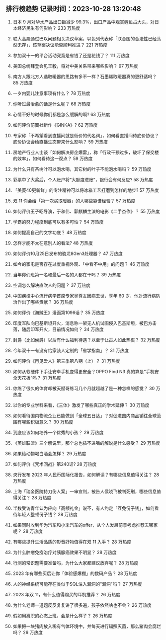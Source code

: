 
## 排行榜趋势 记录时间：2023-10-28 13:20:48
  
  1. 日本 9 月对华水产品出口额减少 99.3%，出口产品中观赏鲤鱼占大头，对日本经济民生有何影响？ 233 万热度
    
  2. 联大高票通过巴以问题相关决议草案，以色列代表称「联合国的合法性已经荡然无存」，该草案决议能否顺利推进？ 221 万热度
    
  3. 参加双十一的平台活动究竟是省钱了还是花钱了？ 111 万热度
    
  4. 美国总统拜登会见王毅，将对中美关系带来哪些影响？ 97 万热度
    
  5. 南方人跟北方人选取暖器的思路有多不一样？石墨烯取暖器真的更舒适吗？ 85 万热度
    
  6. 一岁内婴儿注意事项有什么？ 78 万热度
    
  7. 你听过最治愈的话是什么呢？ 68 万热度
    
  8. 心情不好的时候你们都是怎么缓解的啊? 63 万热度
    
  9. 如何评价前翼社新作《GINKA》? 62 万热度
    
  10. 专家称「不希望看到直播间就是低价的代名词」，如何看直播间待底价协议？底价协议会给直播生态带来什么影响？ 59 万热度
    
  11. 房地产行业人士谈「如何解决房企爆雷」，称「行政干预过多，破坏了保交楼的效率」，如何看待这一观点？ 59 万热度
    
  12. 为什么只有茶树叶可以泡水喝，其它树的叶子不能泡水喝吗？ 59 万热度
    
  13. 彩票中了大奖后，个人账户将“大额度进账”，银行会有何反应? 58 万热度
    
  14. 「美菱40更新鲜」的专注精神可以将冰箱工艺打磨到怎样的地步? 57 万热度
    
  15. 双 11 你会给「第一次买取暖器」的人哪些靠谱经验？ 57 万热度
    
  16. 如何评价王子昭导演，于和伟、郭麒麟主演的电影《二手杰作》？ 55 万热度
    
  17. 学霸的努力程度到底可以有多可怕？ 54 万热度
    
  18. 如何提高自己的文字功底？ 48 万热度
    
  19. 怎样才能不太在意别人的看法? 48 万热度
    
  20. 如何评价10月25日发布的骁龙8Gen3处理器？ 47 万热度
    
  21. 如今的家电是否存在过度重视外观、「中看不中用」的问题？ 46 万热度
    
  22. 当年你们班第一名和最后一名的人都在干吗？ 39 万热度
    
  23. 空调怎么解决直吹人的问题？ 37 万热度
    
  24. 中国疾控中心流行病学首席专家吴尊友因病去世，享年 60 岁，他对流行病防治作出了哪些贡献？ 36 万热度
    
  25. 如何评价《海贼王》漫画第1096话？ 35 万热度
    
  26. 印度军队向巴基斯坦开火，消息称一架无人机试图侵入巴基斯坦，被巴方击落，随后印军开火，目前情况如何？ 34 万热度
    
  27. 封爵（比如侯爵）以后有什么福利待遇？以至于让古人如此热衷？ 32 万热度
    
  28. 今年双十一有没有给家装人定制的「省学指南」？ 31 万热度
    
  29. 如何评价《再见爱人》第三季第八期（上）？ 31 万热度
    
  30. 如何从软硬件下手让安卓手机变得更安全？OPPO Find N3 真的算是“手机安全天花板”吗？ 31 万热度
    
  31. 你练了很久的体育却被天赋哥练习几个月就超越了是一种怎样的感觉？ 30 万热度
    
  32. 以你的专业学科来看，《三体》激发了哪些真正的学术延伸？ 30 万热度
    
  33. 如何看待国内物流企业已能做到「全球五日达」？对促进国内商品销往全球范围有哪些积极意义？ 30 万热度
    
  34. 到底应该如何培养一个优秀的小孩？ 29 万热度
    
  35. 《英雄联盟》三个解说里，那个总也插不进嘴的解说是什么感受？ 29 万热度
    
  36. 如果给动物喝白酒会怎样？ 29 万热度
    
  37. 如何评价《咒术回战》第240话? 28 万热度
    
  38. 央行发布 2023 年人民币国际化报告，如何解读？有哪些信息值得关注？ 28 万热度
    
  39. 上海「瑞金医院持刀伤人案」一审宣判，被告人侯晓飞被判死刑，哪些信息值得关注？ 28 万热度
    
  40. 半数受访青年认为应向「高额礼金」说不，有人约定「互免份子钱」，如何看待年轻人整顿份子钱？ 28 万热度
    
  41. 如果同时收到华为汽车和小米汽车的offer，从个人发展前景考虑推荐去哪家呢？ 28 万热度
    
  42. 有哪些提升生活品质的影音好物值得在双 11 入手？ 28 万热度
    
  43. 为什么肿瘤免疫治疗对胰腺癌效果不明显？ 28 万热度
    
  44. 行测的常识题需要准备吗，为什么大家都建议放弃呢？ 28 万热度
    
  45. 2023 年有哪些买后让你「体验感爆棚」的数码产品？ 28 万热度
    
  46. 人的神经系统可能存在类似于SQL注入漏洞的"漏洞"吗？ 27 万热度
    
  47. 2023 年双 11，有什么值得购买的耳机推荐？ 26 万热度
    
  48. 为什么老师一道题反反复复讲了很多遍，孩子依然啥也不会？ 26 万热度
    
  49. 假如用离职的心态上班，会是什么样子？ 26 万热度
    
  50. 如果把一块猪肉放入稀有气体环境中，并每天进行辐照灭菌，那么猪肉会腐烂吗？ 26 万热度
    
